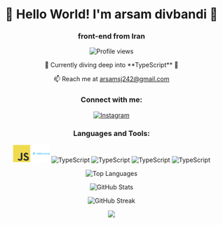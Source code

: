 <h1 align="center">👋 Hello World! I'm arsam divbandi 🚀</h1>
<h3 align="center">front-end from Iran</h3>

<p align="center"> 
  <img src="https://komarev.com/ghpvc/?username=Arswm&label=Profile%20views&color=0e75b6&style=flat" alt="Profile views" /> 
</p>

<p align="center">
  🌱 Currently diving deep into **TypeScript** 🚀
</p>

<p align="center"> 
  📫 Reach me at <a href="mailto:naserianali@gmail.com">arsamsj242@gmail.com</a> 
</p>

<h3 align="center">Connect with me:</h3>
<p align="center">
  <a href="https://instagram.com/arswm59" target="blank">
    <img src="https://raw.githubusercontent.com/rahuldkjain/github-profile-readme-generator/master/src/images/icons/Social/instagram.svg" alt="Instagram" height="30" width="40" />
  </a>
</p>

<h3 align="center">Languages and Tools:</h3>
<p align="center"> 
  <img src="https://raw.githubusercontent.com/devicons/devicon/master/icons/javascript/javascript-original.svg" alt="JavaScript" width="40" height="40"/> 
  <img src="https://raw.githubusercontent.com/devicons/devicon/master/icons/tailwindcss/tailwindcss-plain-wordmark.svg" alt="Tailwind CSS" width="40" height="40"/>
  <img src="https://upload.wikimedia.org/wikipedia/commons/thumb/4/4c/Typescript_logo_2020.svg/512px-Typescript_logo_2020.svg.png" alt="TypeScript" width="40" height="40" />
  <img src="https://avatars.githubusercontent.com/u/6412038?s=200&v=4" alt="TypeScript" width="40" height="40" />
  <img src="https://static-00.iconduck.com/assets.00/nextjs-icon-1024x1024-5et230l7.png" alt="TypeScript" width="40" height="40" />
  <img src="https://encrypted-tbn0.gstatic.com/images?q=tbn:ANd9GcTSDKn3vA2YUbXzN0ZC3gALWJ08gJN-Drl15w&s" alt="TypeScript" width="40" height="40" />
</p>

<p align="center">
  <img src="https://github-readme-stats.vercel.app/api/top-langs?username=Arswm&show_icons=true&locale=en&layout=compact" alt="Top Languages" />
</p>

<p align="center">
  <img src="https://github-readme-stats.vercel.app/api?username=Arswm&show_icons=true&locale=en" alt="GitHub Stats" />
</p>

<p align="center">
  <img src="https://github-readme-streak-stats.herokuapp.com/?user=Arswm&" alt="GitHub Streak" />
</p>

<p align="center">
  <img src="scratch.svg" />
</p>
